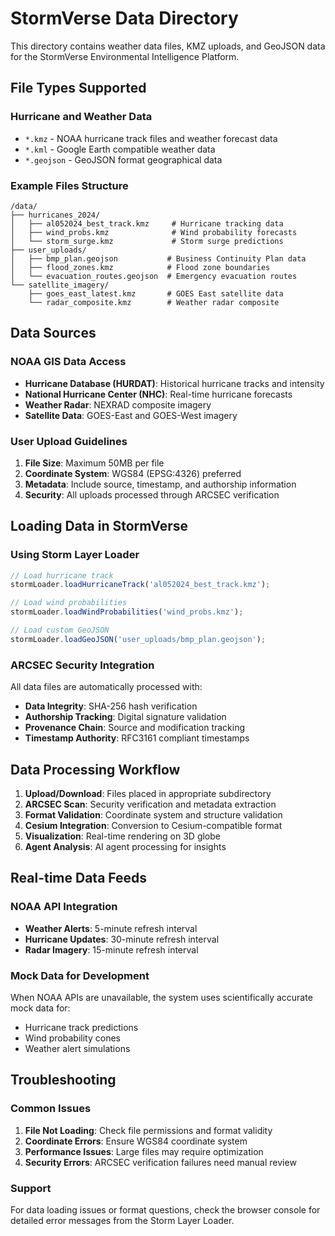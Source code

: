 # StormVerse Data Directory

This directory contains weather data files, KMZ uploads, and GeoJSON data for the StormVerse Environmental Intelligence Platform.

## File Types Supported

### Hurricane and Weather Data
- `*.kmz` - NOAA hurricane track files and weather forecast data
- `*.kml` - Google Earth compatible weather data
- `*.geojson` - GeoJSON format geographical data

### Example Files Structure
```
/data/
├── hurricanes_2024/
│   ├── al052024_best_track.kmz     # Hurricane tracking data
│   ├── wind_probs.kmz              # Wind probability forecasts
│   └── storm_surge.kmz             # Storm surge predictions
├── user_uploads/
│   ├── bmp_plan.geojson           # Business Continuity Plan data
│   ├── flood_zones.kmz            # Flood zone boundaries
│   └── evacuation_routes.geojson  # Emergency evacuation routes
└── satellite_imagery/
    ├── goes_east_latest.kmz       # GOES East satellite data
    └── radar_composite.kmz        # Weather radar composite
```

## Data Sources

### NOAA GIS Data Access
- **Hurricane Database (HURDAT)**: Historical hurricane tracks and intensity
- **National Hurricane Center (NHC)**: Real-time hurricane forecasts
- **Weather Radar**: NEXRAD composite imagery
- **Satellite Data**: GOES-East and GOES-West imagery

### User Upload Guidelines
1. **File Size**: Maximum 50MB per file
2. **Coordinate System**: WGS84 (EPSG:4326) preferred
3. **Metadata**: Include source, timestamp, and authorship information
4. **Security**: All uploads processed through ARCSEC verification

## Loading Data in StormVerse

### Using Storm Layer Loader
```javascript
// Load hurricane track
stormLoader.loadHurricaneTrack('al052024_best_track.kmz');

// Load wind probabilities
stormLoader.loadWindProbabilities('wind_probs.kmz');

// Load custom GeoJSON
stormLoader.loadGeoJSON('user_uploads/bmp_plan.geojson');
```

### ARCSEC Security Integration
All data files are automatically processed with:
- **Data Integrity**: SHA-256 hash verification
- **Authorship Tracking**: Digital signature validation
- **Provenance Chain**: Source and modification tracking
- **Timestamp Authority**: RFC3161 compliant timestamps

## Data Processing Workflow

1. **Upload/Download**: Files placed in appropriate subdirectory
2. **ARCSEC Scan**: Security verification and metadata extraction
3. **Format Validation**: Coordinate system and structure validation
4. **Cesium Integration**: Conversion to Cesium-compatible format
5. **Visualization**: Real-time rendering on 3D globe
6. **Agent Analysis**: AI agent processing for insights

## Real-time Data Feeds

### NOAA API Integration
- **Weather Alerts**: 5-minute refresh interval
- **Hurricane Updates**: 30-minute refresh interval
- **Radar Imagery**: 15-minute refresh interval

### Mock Data for Development
When NOAA APIs are unavailable, the system uses scientifically accurate mock data for:
- Hurricane track predictions
- Wind probability cones
- Weather alert simulations

## Troubleshooting

### Common Issues
1. **File Not Loading**: Check file permissions and format validity
2. **Coordinate Errors**: Ensure WGS84 coordinate system
3. **Performance Issues**: Large files may require optimization
4. **Security Errors**: ARCSEC verification failures need manual review

### Support
For data loading issues or format questions, check the browser console for detailed error messages from the Storm Layer Loader.